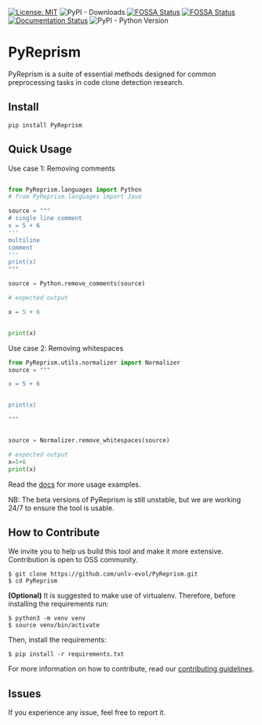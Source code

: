 [![License: MIT](https://img.shields.io/badge/License-MIT-blue.svg)](https://opensource.org/licenses/MIT)
![PyPI - Downloads](https://img.shields.io/pypi/dw/PyReprism)
[![FOSSA Status](https://app.fossa.com/api/projects/custom%2B46484%2Fgithub.com%2Funlv-evol%2FPyReprism.svg?type=shield&issueType=license)](https://app.fossa.com/projects/custom%2B46484%2Fgithub.com%2Funlv-evol%2FPyReprism?ref=badge_shield&issueType=license)
[![FOSSA Status](https://app.fossa.com/api/projects/custom%2B46484%2Fgithub.com%2Funlv-evol%2FPyReprism.svg?type=shield&issueType=security)](https://app.fossa.com/projects/custom%2B46484%2Fgithub.com%2Funlv-evol%2FPyReprism?ref=badge_shield&issueType=security)
[![Documentation Status](https://readthedocs.org/projects/pyreprism/badge/?version=latest)](https://pyreprism.readthedocs.io/en/latest/?badge=latest)
![PyPI - Python Version](https://img.shields.io/pypi/pyversions/PyReprism)


# PyReprism

PyReprism is a suite of essential methods designed for common preprocessing tasks in code clone detection research.

## Install
```shell
pip install PyReprism
```
## Quick Usage
Use case 1: Removing comments 
```python

from PyReprism.languages import Python
# from PyReprism.languages import Java

source = """
# single line comment
x = 5 + 6
'''
multiline
comment
'''
print(x)
"""

source = Python.remove_comments(source)

# expected output

x = 5 + 6


print(x)

```

Use case 2: Removing whitespaces 
```python
from PyReprism.utils.normalizer import Normalizer
source = """

x = 5 + 6


print(x)

"""


source = Normalizer.remove_whitespaces(source)

# expected output
x=5+6
print(x)
```

Read the [docs](https://pyreprism.readthedocs.io) for more usage examples. 

NB: The beta versions of PyReprism is still unstable, but we are working 24/7 to ensure the tool is usable.

## How to Contribute
We invite you to help us build this tool and make it more extensive. Contribution is open to OSS community.

```shell
$ git clone https://github.com/unlv-evol/PyReprism.git
$ cd PyReprism
```
**(Optional)** It is suggested to make use of virtualenv. Therefore, before installing the requirements run:

```shell
$ python3 -m venv venv
$ source venv/bin/activate
```

Then, install the requirements:

```shell
$ pip install -r requirements.txt
```
For more information on how to contribute, read our [contributing guidelines](CONTRIBUTING.md).

## Issues
If you experience any issue, feel free to report it.
